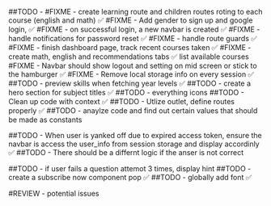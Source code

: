 ##TODO - 
#FIXME - create learning route and children routes roting to each course (english and math) ✅
#FIXME -  Add gender to sign up and google login, ✅
#FIXME - on successful login, a new navbar is created ✅
#FIXME - handle notifications for password reset ✅
#FIXME - handle route guards ✅
#FIXME - finish dashboard page, track recent courses taken ✅
#FIXME - create math, english and recommendations tabs ✅
list available courses 
#FIXME - Navbar should show logout and setting on mid screen or stick to the hamburger ✅
#FIXME - Remove local storage info on every session ✅
##TODO - preview skills when fetching year levels ✅
##TODO - create a hero section for subject titles ✅
##TODO - everything icons
##TODO - Clean up code with context ✅
##TODO - Utlize outlet, define routes properly ✅
##TODO - anaylze code and find out certain values that should be made as constants
<!-- ##TODO - everything icons -->
##TODO - When user is yanked off due to expired access token, ensure the navbar is access the user_info from session storage and display accordinly ✅
##TODO - There should be a differnt logic if the anser is not correct 
<!-- ##TODO - create an array of failed quiz ids and store quiz id anytime the user failes a quiz -->
##TODO - if user fails a question attemot 3 times, display hint
##TODO - create a subscribe now component pop ✅
##TODO - globally add font ✅




#REVIEW - potential issues
